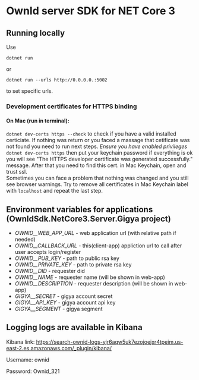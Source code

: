 # OwnId server SDK for NET Core 3

## Running locally
Use 

```shell
dotnet run
```

or 

```shell
dotnet run --urls http://0.0.0.0.:5002
``` 

to set specific urls.  


### Development certificates for HTTPS binding
#### On Mac (run in terminal):  
`dotnet dev-certs https --check` to check if you have a valid installed certiciate. If nothing was return or you faced a massage that cetificate was not found you need to run next steps.
*Ensure you have enabled privileges*  
`dotnet dev-certs https` then put your keychain password if everything is ok you will see "The HTTPS developer certificate was generated successfully." message.
After that you need to find this cert. in Mac Keychain, open and trust ssl.  
Sometimes you can face a problem that nothing was changed and you still see browser warnings. Try to remove all certificates in Mac Keychain label with `localhost` and repeat the last step.

## Environment variables for applications (OwnIdSdk.NetCore3.Server.Gigya project)

- *OWNID__WEB_APP_URL* - web application url (with relative path if needed)
- *OWNID__CALLBACK_URL* - this(client-app) appliction url to call after user accepts login/register
- *OWNID__PUB_KEY* - path to public rsa key
- *OWNID__PRIVATE_KEY* - path to private rsa key
- *OWNID__DID* - requester did
- *OWNID__NAME* - requester name (will be shown in web-app)
- *OWNID__DESCRIPTION* - requester description (will be shown in web-app)
- *GIGYA__SECRET* - gigya account secret
- *GIGYA__API_KEY* - gigya account api key
- *GIGYA__SEGMENT* - gigya segment

## Logging logs are available in Kibana

Kibana link: https://search-ownid-logs-yjr6aqw5uk7ezojoejxr4tpeim.us-east-2.es.amazonaws.com/_plugin/kibana/

Username: ownid

Password: Ownid_321